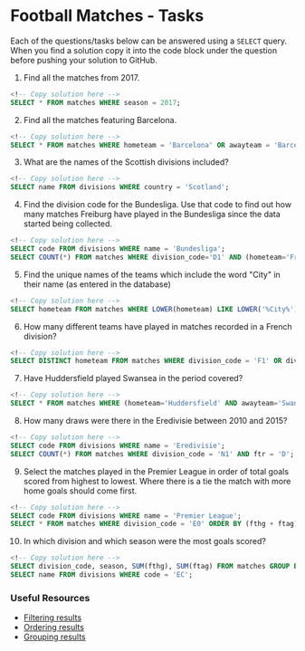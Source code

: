 # Football Matches - Tasks

Each of the questions/tasks below can be answered using a `SELECT` query. When you find a solution copy it into the code block under the question before pushing your solution to GitHub.

1) Find all the matches from 2017.

```sql
<!-- Copy solution here -->
SELECT * FROM matches WHERE season = 2017;
```

2) Find all the matches featuring Barcelona.

```sql
<!-- Copy solution here -->
SELECT * FROM matches WHERE hometeam = 'Barcelona' OR awayteam = 'Barcelona';
```

3) What are the names of the Scottish divisions included?

```sql
<!-- Copy solution here -->
SELECT name FROM divisions WHERE country = 'Scotland';
```

4) Find the division code for the Bundesliga. Use that code to find out how many matches Freiburg have played in the Bundesliga since the data started being collected.

```sql
<!-- Copy solution here -->
SELECT code FROM divisions WHERE name = 'Bundesliga';
SELECT COUNT(*) FROM matches WHERE division_code='D1' AND (hometeam='Freiburg' OR awayteam='Freiburg');
```

5) Find the unique names of the teams which include the word "City" in their name (as entered in the database)

```sql
<!-- Copy solution here -->
SELECT hometeam FROM matches WHERE LOWER(hometeam) LIKE LOWER('%City%') GROUP BY hometeam;
```

6) How many different teams have played in matches recorded in a French division?

```sql
<!-- Copy solution here -->
SELECT DISTINCT hometeam FROM matches WHERE division_code = 'F1' OR division_code = 'F2' GROUP BY hometeam;
```

7) Have Huddersfield played Swansea in the period covered?

```sql
<!-- Copy solution here -->
SELECT * FROM matches WHERE (hometeam='Huddersfield' AND awayteam='Swansea') OR (hometeam='Swansea' AND awayteam='Huddersfield');
```

8) How many draws were there in the Eredivisie between 2010 and 2015?

```sql
<!-- Copy solution here -->
SELECT code FROM divisions WHERE name = 'Eredivisie';
SELECT COUNT(*) FROM matches WHERE division_code = 'N1' AND ftr = 'D';
```

9) Select the matches played in the Premier League in order of total goals scored from highest to lowest. Where there is a tie the match with more home goals should come first.

```sql
<!-- Copy solution here -->
SELECT code FROM divisions WHERE name = 'Premier League';
SELECT * FROM matches WHERE division_code = 'E0' ORDER BY (fthg + ftag) DESC, fthg DESC;
```

10) In which division and which season were the most goals scored?

```sql
<!-- Copy solution here -->
SELECT division_code, season, SUM(fthg), SUM(ftag) FROM matches GROUP BY division_code, season ORDER BY SUM(fthg)+SUM(ftag) DESC LIMIT 1;
SELECT name FROM divisions WHERE code = 'EC';
```

### Useful Resources

- [Filtering results](https://www.w3schools.com/sql/sql_where.asp)
- [Ordering results](https://www.w3schools.com/sql/sql_orderby.asp)
- [Grouping results](https://www.w3schools.com/sql/sql_groupby.asp)